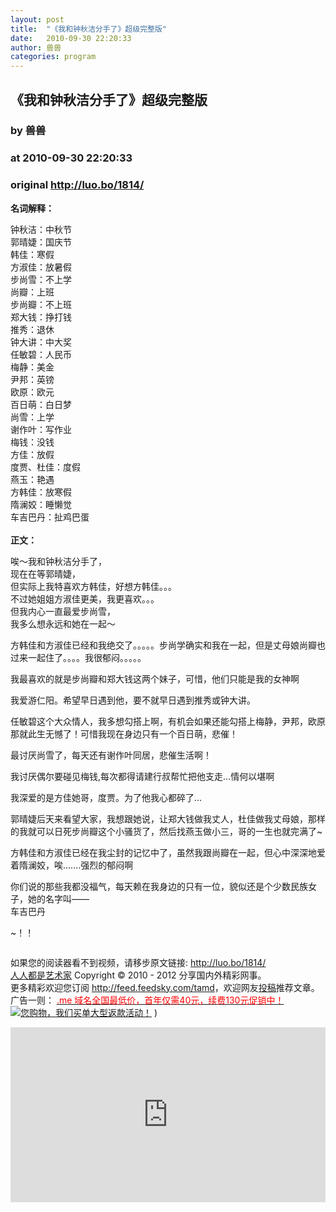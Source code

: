 ```yaml
---
layout: post
title:  "《我和钟秋洁分手了》超级完整版"
date:   2010-09-30 22:20:33
author: 兽兽
categories: program
---
```


## 《我和钟秋洁分手了》超级完整版
### by 兽兽
### at 2010-09-30 22:20:33
### original <http://luo.bo/1814/>

<p><strong>名词解释：</strong></p><p>钟秋洁：中秋节<br> 郭晴婕：国庆节<br> 韩佳：寒假<br> 方淑佳：放暑假<br> 步尚雪：不上学<br> 尚瓣：上班<br> 步尚瓣：不上班<br> 郑大钱：挣打钱<br> 推秀：退休<br> 钟大讲：中大奖<br> 任敏碧：人民币<br> 梅静：美金<br> 尹邦：英镑<br> 欧原：欧元<br> 百日萌：白日梦<br> 尚雪：上学<br> 谢作叶：写作业<br> 梅钱：没钱<br> 方佳：放假<br> 度贾、杜佳：度假<br> 燕玉：艳遇<br> 方韩佳：放寒假<br> 隋澜姣：睡懒觉<br> 车吉巴丹：扯鸡巴蛋<br> <span></span><br> <strong>正文：</strong></p><p>唉～我和钟秋洁分手了，<br> 现在在等郭晴婕，<br> 但实际上我特喜欢方韩佳，好想方韩佳。。。<br> 不过她姐姐方淑佳更美，我更喜欢。。。<br> 但我内心一直最爱步尚雪，<br> 我多么想永远和她在一起～</p><p>方韩佳和方淑佳已经和我绝交了。。。。。步尚学确实和我在一起，但是丈母娘尚瓣也过来一起住了。。。。我很郁闷。。。。。</p><p>我最喜欢的就是步尚瓣和郑大钱这两个妹子，可惜，他们只能是我的女神啊</p><p>我爱游仁阳。希望早日遇到他，要不就早日遇到推秀或钟大讲。</p><p>任敏碧这个大众情人，我多想勾搭上啊，有机会如果还能勾搭上梅静，尹邦，欧原那就此生无憾了！可惜我现在身边只有一个百日萌，悲催！</p><p>最讨厌尚雪了，每天还有谢作叶同居，悲催生活啊！</p><p>我讨厌偶尔要碰见梅钱,每次都得请建行叔帮忙把他支走...情何以堪啊</p><p>我深爱的是方佳她哥，度贾。为了他我心都碎了…</p><p>郭晴婕后天来看望大家，我想跟她说，让郑大钱做我丈人，杜佳做我丈母娘，那样的我就可以日死步尚瓣这个小骚货了，然后找燕玉做小三，哥的一生也就完满了~</p><p>方韩佳和方淑佳已经在我尘封的记忆中了，虽然我跟尚瓣在一起，但心中深深地爱着隋澜姣，唉.......强烈的郁闷啊</p><p>你们说的那些我都没福气，每天赖在我身边的只有一位，貌似还是个少数民族女子，她的名字叫——<br> 车吉巴丹</p><p>~！！</p><p><img src="http://dulei.si/files/1a2b0464c368bd1c93405253e69f6149.jpg" alt=""></p><p>如果您的阅读器看不到视频，请移步原文链接: <a href="http://luo.bo/1814/">http://luo.bo/1814/</a> <br> <a href="http://luo.bo/">人人都是艺术家</a> Copyright ©   2010 - 2012 分享国内外精彩网事。<br> 更多精彩欢迎您订阅 <a href="http://feed.feedsky.com/tamd">http://feed.feedsky.com/tamd</a>，欢迎网友<a href="http://luo.bo/delivery/">投稿</a>推荐文章。<br> 广告一则： <a href="http://zi.mu/domain"><font color="red">.me 域名全国最低价，首年仅需40元，续费130元促销中！</font></a><br> <a href="http://8.nf/1ww" title="您购物，我们买单大型返款活动！"><img src="http://dulei.si/files/d31ce66350773894f74b3b7a68258321.gif" alt="您购物，我们买单大型返款活动！" title="您购物，我们买单大型返款活动！" border="0"></a> ) <p><iframe src="http://feedads.g.doubleclick.net/~ah/f/7sv1ooo89v8jfelhdjk8plpa64/300/250?ca=1&amp;fh=280#http%3A%2F%2Fluo.bo%2F1814%2F" width="100%" height="280" frameborder="0" scrolling="no" marginwidth="0" marginheight="0"></iframe></p></p>